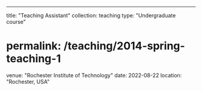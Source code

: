 ---
title: "Teaching Assistant"
collection: teaching
type: "Undergraduate course"
# permalink: /teaching/2014-spring-teaching-1
venue: "Rochester Institute of Technology"
date: 2022-08-22
location: "Rochester, USA"
<!-- ---

This is a description of a teaching experience. You can use markdown like any other post.

Heading 1
======

Heading 2
======

Heading 3
====== -->